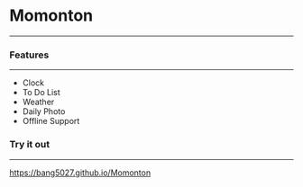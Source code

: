 # Momonton

_ _ _


### Features

_ _ _
- Clock
- To Do List
- Weather
- Daily Photo
- Offline Support

### Try it out

_ _ _
https://bang5027.github.io/Momonton
